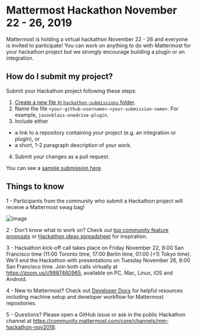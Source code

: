 # Mattermost Hackathon November 22 - 26, 2019

Mattermost is holding a virtual hackathon November 22 - 26 and everyone is invited to participate! You can work on anything to do with Mattermost for your hackathon project but we strongly encourage building a plugin or an integration.

## How do I submit my project?

Submit your Hackathon project following these steps:
1. [Create a new file in `hackathon-submissions` folder](https://github.com/mattermost/mattermost-hackathon-nov2019/new/master/hackathon-submissions).
2. Name the file `<your-github-username>-<your-submission-name>`. For example, `jasonblais-onedrive-plugin`.
3. Include either 
 - a link to a repository containing your project (e.g. an integration or plugin), or
 - a short, 1-2 paragraph description of your work.
4. Submit your changes as a pull request.

You can see a [sample submission here](https://github.com/mattermost/mattermost-hackathon-nov2019/blob/master/hackathon-submissions/jasonblais-sample-submission).

## Things to know

1 - Participants from the community who submit a Hackathon project will receive a Mattermost swag bag!

![image](https://user-images.githubusercontent.com/13119842/68987408-cadcb580-07f7-11ea-83a1-9e43ea3618e9.png)

2 - Don't know what to work on? Check out [top community feature proposals](https://mattermost.uservoice.com/forums/306457-general/filters/top) or [Hackathon ideas spreadsheet](https://docs.google.com/spreadsheets/d/1pNjW34ZMaIut_YCqw-CRshQ3QGppl_0xG7PsdhEGEcg/edit#gid=0) for inspiration.

3 - Hackathon kick-off call takes place on Friday November 22, 8:00 San Francisco time (11:00 Toronto time, 17:00 Berlin time, 01:00 (+1) Tokyo time). We'll end the Hackathon with presentations on Tuesday November 26, 8:00 San Francisco time. Join both calls virtually at https://zoom.us/j/9887460965, available on PC, Mac, Linux, iOS and Android.

4 - New to Mattermost? Check out [Developer Docs](https://developers.mattermost.com/) for helpful resources including machine setup and developer workflow for Mattermost repositories.

5 - Questions? Please open a GitHub issue or ask in the public Hackathon channel at https://community.mattermost.com/core/channels/mm-hackathon-nov2019.
